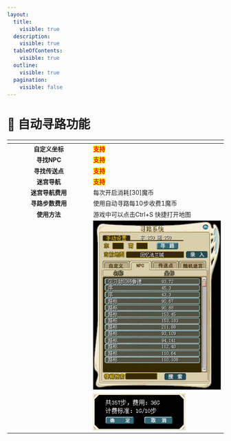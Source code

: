 ```yaml
---
layout:
  title:
    visible: true
  description:
    visible: true
  tableOfContents:
    visible: true
  outline:
    visible: true
  pagination:
    visible: false
---
```


# 🚩 自动寻路功能

<table data-header-hidden><thead><tr><th width="179" align="center"></th><th></th></tr></thead><tbody><tr><td align="center"><strong>自定义坐标</strong></td><td><mark style="color:red;"><strong>支持</strong></mark></td></tr><tr><td align="center"><strong>寻找NPC</strong></td><td><mark style="color:red;"><strong>支持</strong></mark></td></tr><tr><td align="center"><strong>寻找传送点</strong></td><td><mark style="color:red;"><strong>支持</strong></mark></td></tr><tr><td align="center"><strong>迷宫导航</strong></td><td><mark style="color:red;"><strong>支持</strong></mark></td></tr><tr><td align="center"><strong>迷宫导航费用</strong></td><td>每次开启消耗[30]魔币</td></tr><tr><td align="center"><strong>寻路步数费用</strong></td><td>使用自动寻路每10步收费1魔币</td></tr><tr><td align="center"><strong>使用方法</strong></td><td>游戏中可以点击Ctrl+S 快捷打开地图</td></tr><tr><td align="center"><br></td><td><img src="../../.gitbook/assets/QQ图片20210127202559.png" alt=""></td></tr><tr><td align="center"><br></td><td><img src="../../.gitbook/assets/QQ图片20210127202637.png" alt=""></td></tr></tbody></table>

